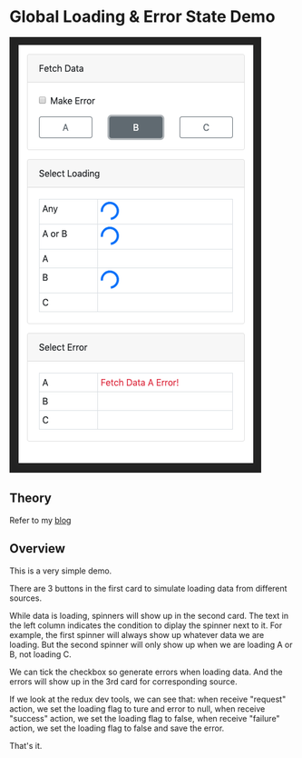 # Global Loading & Error State Demo

![screenshot](./screenshot.png)

## Theory

Refer to my [blog](https://medium.com/@zzdjk6/implement-global-loading-and-error-state-with-redux-thunk-routine-and-typescript-b278f93e99fd)

## Overview

This is a very simple demo.

There are 3 buttons in the first card to simulate loading data from different sources.

While data is loading, spinners will show up in the second card.
The text in the left column indicates the condition to diplay the spinner next to it.
For example, the first spinner will always show up whatever data we are loading.
But the second spinner will only show up when we are loading A or B, not loading C.

We can tick the checkbox so generate errors when loading data.
And the errors will show up in the 3rd card for corresponding source.

If we look at the redux dev tools, we can see that:
when receive "request" action, we set the loading flag to ture and error to null,
when receive "success" action, we set the loading flag to false,
when receive "failure" action, we set the loading flag to false and save the error.

That's it.
